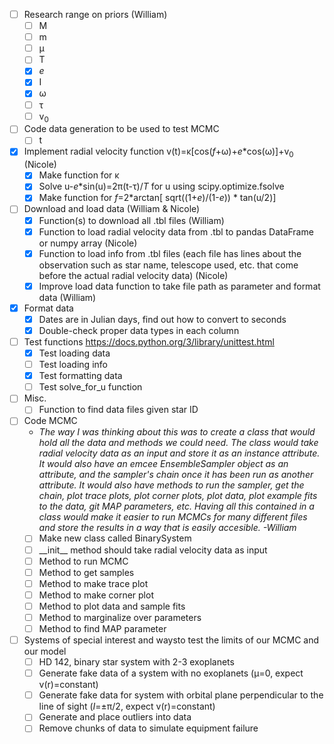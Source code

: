 - [ ] Research range on priors (William)
  - [ ] M
  - [ ] m
  - [ ] &mu;
  - [ ] T
  - [X] _e_
  - [X] I
  - [X] &omega;
  - [ ] &tau;
  - [ ] v<sub>0</sub> 
- [ ] Code data generation to be used to test MCMC
  - [ ] t
- [X] Implement radial velocity function v(t)=&kappa;[cos(_f_+&omega;)+_e_*cos(&omega;)]+v<sub>0</sub> (Nicole)
  - [X] Make function for &kappa;
  - [X] Solve u-_e_*sin(u)=2&pi;(t-&tau;)/_T_ for u using scipy.optimize.fsolve
  - [X] Make function for _f_=2*arctan[ sqrt((1+_e_)/(1-_e_)) * tan(u/2)]
- [ ] Download and load data (William & Nicole)
  - [X] Function(s) to download all .tbl files (William)
  - [X] Function to load radial velocity data from .tbl to pandas DataFrame or numpy array (Nicole)
  - [X] Function to load info from .tbl files (each file has lines about the observation such as star name, telescope used, etc. that come before the actual radial velocity data) (Nicole)
  - [X] Improve load data function to take file path as parameter and format data (William)
- [X] Format data
  - [X] Dates are in Julian days, find out how to convert to seconds
  - [X] Double-check proper data types in each column  
- [ ] Test functions https://docs.python.org/3/library/unittest.html
  - [X] Test loading data
  - [ ] Test loading info
  - [X] Test formatting data
  - [ ] Test solve_for_u function
- [ ] Misc.
  - [ ] Function to find data files given star ID 
- [ ] Code MCMC
  * _The way I was thinking about this was to create a class that would hold all the data and methods we could need. The class would take radial velocity data as an input and store it as an instance attribute. It would also have an emcee EnsembleSampler object as an attribute, and the sampler's chain once it has been run as another attribute. It would also have methods to run the sampler, get the chain, plot trace plots, plot corner plots, plot data, plot example fits to the data, git MAP parameters, etc. Having all this contained in a class would make it easier to run MCMCs for many different files and store the results in a way that is easily accesible. -William_ 
  - [ ] Make new class called BinarySystem
  - [ ] \_\_init\_\_ method should take radial velocity data as input
  - [ ] Method to run MCMC
  - [ ] Method to get samples
  - [ ] Method to make trace plot
  - [ ] Method to make corner plot
  - [ ] Method to plot data and sample fits
  - [ ] Method to marginalize over parameters
  - [ ] Method to find MAP parameter 
- [ ] Systems of special interest and waysto test the limits of our MCMC and our model
  - [ ] HD 142, binary star system with 2-3 exoplanets
  - [ ] Generate fake data of a system with no exoplanets (&mu;=0, expect v(r)=constant)
  - [ ] Generate fake data for system with orbital plane perpendicular to the line of sight (_I_=&pm;&pi;/2, expect v(r)=constant)
  - [ ] Generate and place outliers into data
  - [ ] Remove chunks of data to simulate equipment failure    
